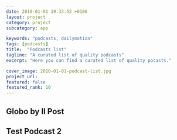 ```yaml
---
date: 2010-01-01 19:33:52 +0100
layout: project
category: project
subcategory: app

keywords: "podcasts, dailymotion"
tags: [podcasts]
title:  "Podcasts list"
tagline: "A curated list of quality podcasts"
excerpt: "Here you can find a curated list of quality pocasts."

cover_image: 2010-01-01-podcast-list.jpg
project_url: 
featured: false
featured_rank: 10
---
```


<h2>Globo by Il Post</h2>

<div class="video-wrapper-special" style="width:680px; display:inherit !important;">
  <script src="https://geo.dailymotion.com/player/x2xo.js" data-video="kA8AiAmNd3Vc00yJrM8"></script>
</div>


<h2>Test Podcast 2</h2>

<div class="video-wrapper-special" style="width:680px; display:inherit !important;">
  <script src="https://geo.dailymotion.com/player/x2xo.js" data-video="k5wRH7vEkA8AiAmNd3Vc00yJrM8"></script>
</div>
